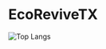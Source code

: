 # EcoReviveTX

![Top Langs](https://github-readme-stats.vercel.app/api/top-langs/?username=AnishK05&size_weight=0&count_weight=1)
